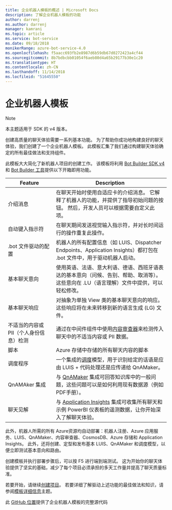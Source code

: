 ```yaml
---
title: 企业机器人模板的概述 | Microsoft Docs
description: 了解企业机器人模板的功能
author: darrenj
ms.author: darrenj
manager: kamrani
ms.topic: article
ms.service: bot-service
ms.date: 09/18/2018
monikerRange: azure-bot-service-4.0
ms.openlocfilehash: f5aacc693fb2e8987d6b59db67d0272423a4cf44
ms.sourcegitcommit: 8b7bdbcbb01054f6aeb80d4a65b29177b30e1c20
ms.translationtype: HT
ms.contentlocale: zh-CN
ms.lasthandoff: 11/14/2018
ms.locfileid: "51645550"
---
```

# <a name="enterprise-bot-template"></a>企业机器人模板 

> [!NOTE]
> 本主题适用于 SDK 的 v4 版本。 

创建高质量的聊天体验需要一系列基本功能。 为了帮助你成功地构建良好的聊天体验，我们创建了一个企业机器人模板。 此模板汇集了我们通过构建聊天体验确定的所有最佳做法和支持组件。 

此模板大大简化了新机器人项目的创建工作。 该模板将利用 [Bot Builder SDK v4](https://github.com/Microsoft/botbuilder) 和 [Bot Builder 工具](https://github.com/Microsoft/botbuilder-tools)提供以下开箱即用功能。

Feature | Description |
------------ | -------------
介绍消息 | 在聊天开始时使用自适应卡的介绍消息。 它解释了机器人的功能，并提供了指导初始问题的按钮。 然后，开发人员可以根据需要自定义此项。
自动键入指示符  | 在聊天期间发送视觉输入指示符，并对长时间运行的操作重复此操作。
.bot 文件驱动的配置 | 机器人的所有配置信息（如 LUIS、Dispatcher Endpoints、Application Insights）都打包在 .bot 文件中，用于驱动机器人启动。
基本聊天意向  | 使用英语、法语、意大利语、德语、西班牙语表达的基本意向（问候、告别、帮助、取消等）。 这些意向在 .LU（语言理解）文件中提供，可以轻松修改。
基本聊天响应  | 对抽象为单独 View 类的基本聊天意向的响应。 这些响应将在未来转移到新的语言生成 (LG) 文件。
不适当的内容或 PII（个人身份信息）检测  |通过在中间件组件中使用[内容审查器](https://azure.microsoft.com/en-us/services/cognitive-services/content-moderator/)来检测传入聊天中的不适当内容或 PII 数据。
脚本  | Azure 存储中存储的所有聊天内容的脚本
调度程序 | 一个集成的[调度](https://docs.microsoft.com/en-us/azure/bot-service/bot-builder-tutorial-dispatch?view=azure-bot-service-4.0&tabs=csaddref%2Ccsbotconfig)模型，用于识别给定的话语是应由 LUIS + 代码处理还是应传递给 QnAMaker。
QnAMAker 集成  | 与 [QnAMaker](https://www.qnamaker.ai) 集成可回答知识库中的一般问题，这些问题可以是如何利用现有数据源（例如 PDF手册）。
聊天见解  | 与 [Application Insights](https://azure.microsoft.com/en-gb/services/application-insights/) 集成可收集所有聊天和示例 PowerBI 仪表板的遥测数据，让你开始深入了解聊天体验。

此外，机器人所需的所有 Azure资源均自动部署：机器人注册、Azure 应用服务、LUIS、QnAMaker、内容审查器、CosmosDB、Azure 存储和 Application Insights。 此外，还将创建、定型和发布基本 LUIS、QnAMaker 和调度模型，以便立即测试基本意向和路由。

创建模板并执行部署步骤后，可以按 F5 进行端到端测试。 这为开始你的聊天体验提供了坚实的基础，减少了每个项目必须承担的多天工作量并提高了聊天质量标准。

若要开始，请继续[创建项目](bot-builder-enterprise-template-create-project.md)。 若要详细了解驱动上述功能的最佳做法和知识，请参阅[模板详细信息](bot-builder-enterprise-template-overview-detail.md)主题。 

此 [GitHub 位置](https://github.com/Microsoft/AI/tree/master/templates/Enterprise-Template)提供了企业机器人模板的完整源代码
